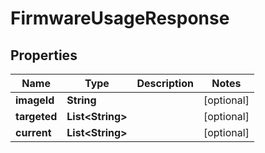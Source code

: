 

# FirmwareUsageResponse

## Properties

Name | Type | Description | Notes
------------ | ------------- | ------------- | -------------
**imageId** | **String** |  |  [optional]
**targeted** | **List&lt;String&gt;** |  |  [optional]
**current** | **List&lt;String&gt;** |  |  [optional]




